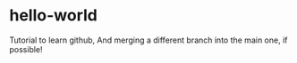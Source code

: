 # hello-world
Tutorial to learn github,
And merging a different branch into the main one, if possible!
